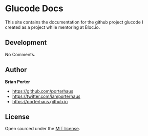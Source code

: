 # Glucode Docs

This site contains the documentation for the github project glucode I created as a project while mentoring at Bloc.io.

## Development

No Comments.


## Author

**Brian Porter**
- <https://github.com/porterhaus>
- <https://twitter.com/iamporterhaus>
- <https://porterhaus.github.io>

## License

Open sourced under the [MIT license](LICENSE.md).

